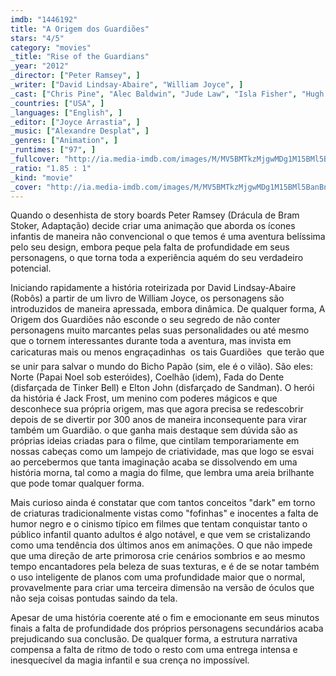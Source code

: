 ```yaml
---
imdb: "1446192"
title: "A Origem dos Guardiões"
stars: "4/5"
category: "movies"
_title: "Rise of the Guardians"
_year: "2012"
_director: ["Peter Ramsey", ]
_writer: ["David Lindsay-Abaire", "William Joyce", ]
_cast: ["Chris Pine", "Alec Baldwin", "Jude Law", "Isla Fisher", "Hugh Jackman", "Dakota Goyo", "Khamani Griffin", "Kamil McFadden", "Georgie Grieve", ]
_countries: ["USA", ]
_languages: ["English", ]
_editor: ["Joyce Arrastia", ]
_music: ["Alexandre Desplat", ]
_genres: ["Animation", ]
_runtimes: ["97", ]
_fullcover: "http://ia.media-imdb.com/images/M/MV5BMTkzMjgwMDg1M15BMl5BanBnXkFtZTcwMTgzNTI1OA@@.jpg"
_ratio: "1.85 : 1"
_kind: "movie"
_cover: "http://ia.media-imdb.com/images/M/MV5BMTkzMjgwMDg1M15BMl5BanBnXkFtZTcwMTgzNTI1OA@@._V1._SX90_SY140_.jpg"
---
```

Quando o desenhista de story boards Peter Ramsey (Drácula de Bram Stoker, Adaptação) decide criar uma animação que aborda os ícones infantis de maneira não convencional o que temos é uma aventura belíssima pelo seu design, embora peque pela falta de profundidade em seus personagens, o que torna toda a experiência aquém do seu verdadeiro potencial.

Iniciando rapidamente a história roteirizada por David Lindsay-Abaire (Robôs) a partir de um livro de William Joyce, os personagens são introduzidos de maneira apressada, embora dinâmica. De qualquer forma, A Origem dos Guardiões não esconde o seu segredo de não conter personagens muito marcantes pelas suas personalidades ou até mesmo que o tornem interessantes durante toda a aventura, mas invista em caricaturas mais ou menos engraçadinhas  os tais Guardiões  que terão que se unir para salvar o mundo do Bicho Papão (sim, ele é o vilão). São eles: Norte (Papai Noel sob esteróides), Coelhão (idem), Fada do Dente (disfarçada de Tinker Bell) e Elton John (disfarçado de Sandman). O herói da história é Jack Frost, um menino com poderes mágicos e que desconhece sua própria origem, mas que agora precisa se redescobrir depois de se divertir por 300 anos de maneira inconsequente para virar também um Guardião. o que ganha mais destaque sem dúvida são as próprias ideias criadas para o filme, que cintilam temporariamente em nossas cabeças como um lampejo de criatividade, mas que logo se esvai ao percebermos que tanta imaginação acaba se dissolvendo em uma história morna, tal como a magia do filme, que lembra uma areia brilhante que pode tomar qualquer forma.

Mais curioso ainda é constatar que com tantos conceitos "dark" em torno de criaturas tradicionalmente vistas como "fofinhas" e inocentes a falta de humor negro e o cinismo típico em filmes que tentam conquistar tanto o público infantil quanto adultos é algo notável, e que vem se cristalizando como uma tendência dos últimos anos em animações. O que não impede que uma direção de arte primorosa crie cenários sombrios e ao mesmo tempo encantadores pela beleza de suas texturas, e é de se notar também o uso inteligente de planos com uma profundidade maior que o normal, provavelmente para criar uma terceira dimensão na versão de óculos que não seja coisas pontudas saindo da tela.

Apesar de uma história coerente até o fim e emocionante em seus minutos finais a falta de profundidade dos próprios personagens secundários acaba prejudicando sua conclusão. De qualquer forma, a estrutura narrativa compensa a falta de ritmo de todo o resto com uma entrega intensa e inesquecível da magia infantil e sua crença no impossível.

